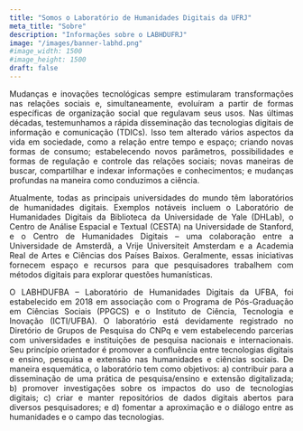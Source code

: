 ```yaml
---
title: "Somos o Laboratório de Humanidades Digitais da UFRJ"
meta_title: "Sobre"
description: "Informações sobre o LABHDUFRJ"
image: "/images/banner-labhd.png"
#image_width: 1500
#image_height: 1500
draft: false
---
```


<div style="text-align: justify;">

Mudanças e inovações tecnológicas sempre estimularam transformações nas relações sociais e, simultaneamente, evoluíram a partir de formas específicas de organização social que regulavam seus usos. Nas últimas décadas, testemunhamos a rápida disseminação das tecnologias digitais de informação e comunicação (TDICs). Isso tem alterado vários aspectos da vida em sociedade, como a relação entre tempo e espaço; criando novas formas de consumo; estabelecendo novos parâmetros, possibilidades e formas de regulação e controle das relações sociais; novas maneiras de buscar, compartilhar e indexar informações e conhecimentos; e mudanças profundas na maneira como conduzimos a ciência.

Atualmente, todas as principais universidades do mundo têm laboratórios de humanidades digitais. Exemplos notáveis incluem o Laboratório de Humanidades Digitais da Biblioteca da Universidade de Yale (DHLab), o Centro de Análise Espacial e Textual (CESTA) na Universidade de Stanford, e o Centro de Humanidades Digitais – uma colaboração entre a Universidade de Amsterdã, a Vrije Universiteit Amsterdam e a Academia Real de Artes e Ciências dos Países Baixos. Geralmente, essas iniciativas fornecem espaço e recursos para que pesquisadores trabalhem com métodos digitais para explorar questões humanísticas.

 O LABHDUFBA – Laboratório de Humanidades Digitais da UFBA, foi estabelecido em 2018 em associação com o Programa de Pós-Graduação em Ciências Sociais (PPGCS) e o Instituto de Ciência, Tecnologia e Inovação (ICTI/UFBA). O laboratório está devidamente registrado no Diretório de Grupos de Pesquisa do CNPq e vem estabelecendo parcerias com universidades e instituições de pesquisa nacionais e internacionais. Seu princípio orientador é promover a confluência entre tecnologias digitais e ensino, pesquisa e extensão nas humanidades e ciências sociais. De maneira esquemática, o laboratório tem como objetivos: a) contribuir para a disseminação de uma prática de pesquisa/ensino e extensão digitalizada; b) promover investigações sobre os impactos do uso de tecnologias digitais; c) criar e manter repositórios de dados digitais abertos para diversos pesquisadores; e d) fomentar a aproximação e o diálogo entre as humanidades e o campo das tecnologias.
</div>
